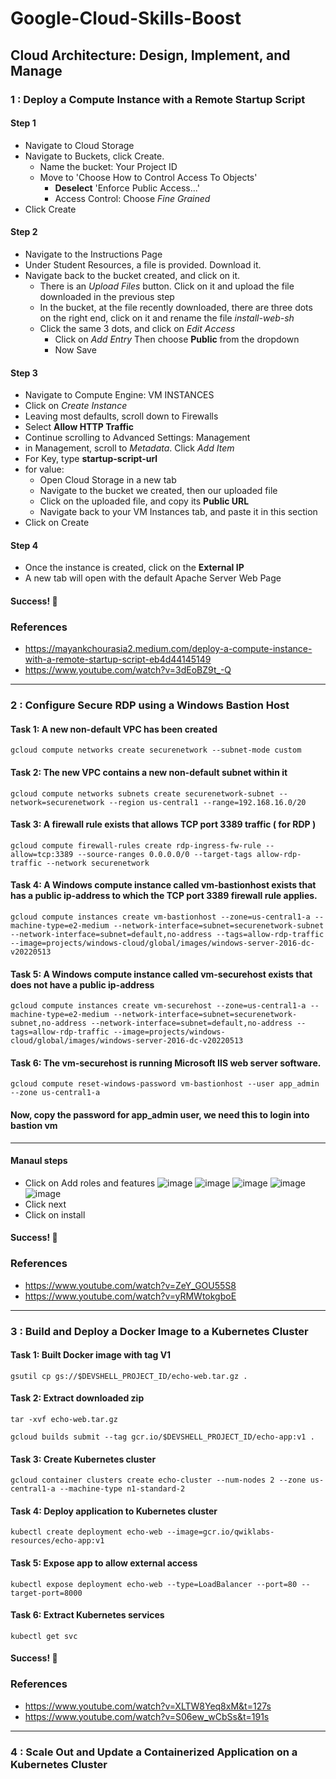 # Google-Cloud-Skills-Boost

## Cloud Architecture: Design, Implement, and Manage

### 1 : Deploy a Compute Instance with a Remote Startup Script

#### Step 1 ####

  * Navigate to Cloud Storage
  * Navigate to Buckets, click Create.
    * Name the bucket: Your Project ID
    * Move to 'Choose How to Control Access To Objects'
      * **Deselect** 'Enforce Public Access...'
      * Access Control: Choose *Fine Grained*
  * Click Create

#### Step 2 ####

  * Navigate to the Instructions Page
  * Under Student Resources, a file is provided. Download it.
  * Navigate back to the bucket created, and click on it.
    * There is an *Upload Files* button. Click on it and upload the file downloaded in the previous step
    * In the bucket, at the file recently downloaded, there are three dots on the right end, click on it and rename the file *install-web-sh*
    * Click the same 3 dots, and click on *Edit Access*
      * Click on *Add Entry* Then choose **Public** from the dropdown
      * Now Save
      
#### Step 3 ####

 * Navigate to Compute Engine: VM INSTANCES
 * Click on *Create Instance*
 * Leaving most defaults, scroll down to Firewalls
  * Select **Allow HTTP Traffic**
 * Continue scrolling to Advanced Settings: Management
  * in Management, scroll to *Metadata*. Click *Add Item*
   * For Key, type **startup-script-url**
   * for value:
     *  Open Cloud Storage in a new tab
     *  Navigate to the bucket we created, then our uploaded file
     *  Click on the uploaded file, and copy its **Public URL**
     *  Navigate back to your VM Instances tab, and paste it in this section  
 * Click on Create
 
 #### Step 4 ####
 * Once the instance is created, click on the **External IP**
 * A new tab will open with the default Apache Server Web Page
 
 #### Success! 🎉 ####
 
  ### References ###
  * https://mayankchourasia2.medium.com/deploy-a-compute-instance-with-a-remote-startup-script-eb4d44145149
  * https://www.youtube.com/watch?v=3dEoBZ9t_-Q

----


### 2 : Configure Secure RDP using a Windows Bastion Host

#### Task 1: A new non-default VPC has been created
```
gcloud compute networks create securenetwork --subnet-mode custom
```
#### Task 2: The new VPC contains a new non-default subnet within it
```
gcloud compute networks subnets create securenetwork-subnet --network=securenetwork --region us-central1 --range=192.168.16.0/20
```

#### Task 3: A firewall rule exists that allows TCP port 3389 traffic ( for RDP )
```
gcloud compute firewall-rules create rdp-ingress-fw-rule --allow=tcp:3389 --source-ranges 0.0.0.0/0 --target-tags allow-rdp-traffic --network securenetwork

```
#### Task 4: A Windows compute instance called vm-bastionhost exists that has a public ip-address to which the TCP port 3389 firewall rule applies.
```
gcloud compute instances create vm-bastionhost --zone=us-central1-a --machine-type=e2-medium --network-interface=subnet=securenetwork-subnet --network-interface=subnet=default,no-address --tags=allow-rdp-traffic --image=projects/windows-cloud/global/images/windows-server-2016-dc-v20220513
```

#### Task 5: A Windows compute instance called vm-securehost exists that does not have a public ip-address
```
gcloud compute instances create vm-securehost --zone=us-central1-a --machine-type=e2-medium --network-interface=subnet=securenetwork-subnet,no-address --network-interface=subnet=default,no-address --tags=allow-rdp-traffic --image=projects/windows-cloud/global/images/windows-server-2016-dc-v20220513

```
#### Task 6: The vm-securehost is running Microsoft IIS web server software.
```
gcloud compute reset-windows-password vm-bastionhost --user app_admin --zone us-central1-a
```
#### Now, copy the password for app_admin user, we need this to login into bastion vm 
 ---- 
#### Manaul steps
- Click on Add roles and features 
![image](https://user-images.githubusercontent.com/104570014/168892931-33d20ae2-c0c5-424b-af2f-f73e5ae78368.png)
![image](https://user-images.githubusercontent.com/104570014/168893306-de8312ea-8d42-475c-b93b-fd06e32387c6.png)
![image](https://user-images.githubusercontent.com/104570014/168893438-8c8968d9-08b3-4f92-b13e-6ef8c7a7a6e6.png)
![image](https://user-images.githubusercontent.com/104570014/168893562-601a4d6a-710a-4124-91fd-5176cfad5bd1.png)
![image](https://user-images.githubusercontent.com/104570014/168893704-1500a6fa-0a29-4926-be2b-35078a8e0a12.png)
- Click next 
- Click on install 




#### Success! 🎉 ####

### References ###
* https://www.youtube.com/watch?v=ZeY_GOU55S8 
* https://www.youtube.com/watch?v=yRMWtokgboE
 
 ----
 
### 3 : Build and Deploy a Docker Image to a Kubernetes Cluster

#### Task 1: Built Docker image with tag V1
    gsutil cp gs://$DEVSHELL_PROJECT_ID/echo-web.tar.gz .
    
#### Task 2: Extract downloaded zip
    tar -xvf echo-web.tar.gz

    gcloud builds submit --tag gcr.io/$DEVSHELL_PROJECT_ID/echo-app:v1 .
    
#### Task 3: Create Kubernetes cluster
    gcloud container clusters create echo-cluster --num-nodes 2 --zone us-central1-a --machine-type n1-standard-2

#### Task 4: Deploy application to Kubernetes cluster
    kubectl create deployment echo-web --image=gcr.io/qwiklabs-resources/echo-app:v1

#### Task 5: Expose app to allow external access
    kubectl expose deployment echo-web --type=LoadBalancer --port=80 --target-port=8000
    
#### Task 6: Extract Kubernetes services
    kubectl get svc
      
    
#### Success! 🎉 ####

### References ###
* https://www.youtube.com/watch?v=XLTW8Yeq8xM&t=127s 
* https://www.youtube.com/watch?v=S06ew_wCbSs&t=191s
 
----

### 4 : Scale Out and Update a Containerized Application on a Kubernetes Cluster
  


